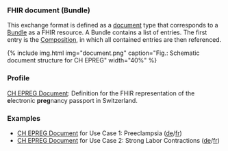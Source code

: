 ### FHIR document (Bundle)
This exchange format is defined as a [document](https://hl7.org/fhir/R4/documents.html) type that corresponds to a [Bundle](https://hl7.org/fhir/R4/bundle.html) as a FHIR resource. A Bundle contains a list of entries. The first entry is the [Composition](https://hl7.org/fhir/R4/composition.html), in which all contained entries are then referenced.

{% include img.html img="document.png" caption="Fig.: Schematic document structure for CH EPREG" width="40%" %}


### Profile
[CH EPREG Document](StructureDefinition-ch-epreg-document.html): Definition for the FHIR representation of the **e**lectronic **preg**nancy passport in Switzerland.

### Examples
* [CH EPREG Document](Bundle-UC1-Document.html) for Use Case 1: Preeclampsia ([de](usecase-german.html#fallbeispiel-1-präeklampsie)/[fr](usecase-french.html#cas-dapplication-1--prééclampsie))
* [CH EPREG Document](Bundle-UC2-Document.html) for Use Case 2: Strong Labor Contractions ([de](usecase-german.html#fallbeispiel-2-starke-wehentätigkeit)/[fr](usecase-french.html#cas-dapplication-2--forte-activité-contractile))
